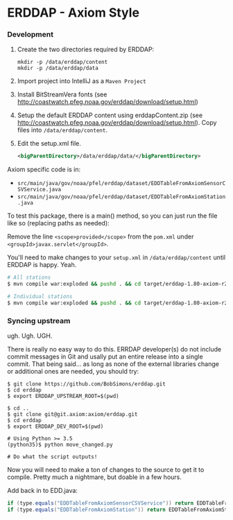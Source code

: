 # ERDDAP - Axiom Style

### Development

1. Create the two directories required by ERDDAP:
    ```
    mkdir -p /data/erddap/content
    mkdir -p /data/erddap/data
    ```

2. Import project into IntelliJ as a `Maven Project`
3. Install BitStreamVera fonts (see http://coastwatch.pfeg.noaa.gov/erddap/download/setup.html)
5. Setup the default ERDDAP content using erddapContent.zip (see http://coastwatch.pfeg.noaa.gov/erddap/download/setup.html).  Copy files into `/data/erddap/content`.
6. Edit the setup.xml file.
    ```xml
    <bigParentDirectory>/data/erddap/data/</bigParentDirectory>
    ```

Axiom specific code is in:
 
* `src/main/java/gov/noaa/pfel/erddap/dataset/EDDTableFromAxiomSensorCSVService.java`
* `src/main/java/gov/noaa/pfel/erddap/dataset/EDDTableFromAxiomStation.java`

To test this package, there is a main() method, so you can just run the file like so (replacing paths as needed):

Remove the line `<scope>provided</scope>` from the `pom.xml` under `<groupId>javax.servlet</groupId>`.

You'll need to make changes to your `setup.xml` in `/data/erddap/content` until ERDDAP is happy. Yeah.

```bash
# All stations
$ mvn compile war:exploded && pushd . && cd target/erddap-1.80-axiom-r2/WEB-INF/ && java -DerddapContentDirectory=/data/erddap/content -classpath "./classes:./lib/*:/opt/tomcat/apache-tomcat-8.0.18/lib/servlet-api.jar" -Xmx1200M -Xms1200M gov/noaa/pfel/erddap/dataset/EDDTableFromAxiomSensorCSVService; popd

# Individual stations
$ mvn compile war:exploded && pushd . && cd target/erddap-1.80-axiom-r2/WEB-INF/ && java -DerddapContentDirectory=/data/erddap/content -classpath "./classes:./lib/*:/opt/tomcat/apache-tomcat-8.0.18/lib/servlet-api.jar" -Xmx1200M -Xms1200M gov/noaa/pfel/erddap/dataset/EDDTableFromAxiomStation; popd
```


### Syncing upstream

ugh. Ugh. UGH.

There is really no easy way to do this.  ERRDAP developer(s) do not include commit messages
in Git and usally put an entire release into a single commit.  That being said... as long as none of the external libraries change or additional ones are needed, you should try:

```
$ git clone https://github.com/BobSimons/erddap.git
$ cd erddap
$ export ERDDAP_UPSTREAM_ROOT=$(pwd)

$ cd ..
$ git clone git@git.axiom:axiom/erddap.git
$ cd erddap
$ export ERDDAP_DEV_ROOT=$(pwd)

# Using Python >= 3.5
(python35)$ python move_changed.py

# Do what the script outputs!
```

Now you will need to make a ton of changes to the source to get it to compile.  Pretty much a nightmare, but doable in a few hours.


Add back in to EDD.java:

```java
if (type.equals("EDDTableFromAxiomSensorCSVService")) return EDDTableFromAxiomSensorCSVService.fromXml(erddap, xmlReader);
if (type.equals("EDDTableFromAxiomStation")) return EDDTableFromAxiomStation.fromXml(erddap, xmlReader);
```

